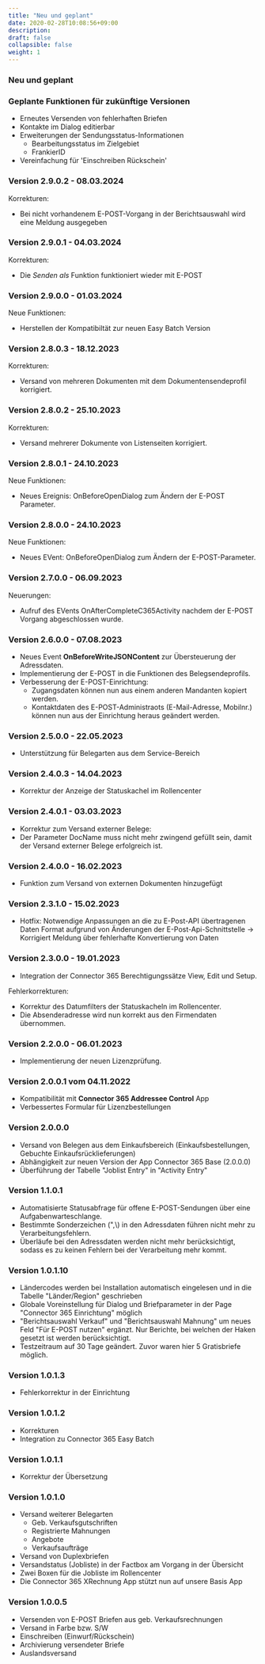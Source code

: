 ```yaml
---
title: "Neu und geplant"
date: 2020-02-28T10:08:56+09:00
description: 
draft: false
collapsible: false
weight: 1
---
```

### Neu und geplant

### Geplante Funktionen für zukünftige Versionen
- Erneutes Versenden von fehlerhaften Briefen
- Kontakte im Dialog editierbar
- Erweiterungen der Sendungsstatus-Informationen
  * Bearbeitungsstatus im Zielgebiet
  * FrankierID
- Vereinfachung für 'Einschreiben Rückschein'

### Version 2.9.0.2 - 08.03.2024
Korrekturen:
- Bei nicht vorhandenem E-POST-Vorgang in der Berichtsauswahl wird eine Meldung ausgegeben

### Version 2.9.0.1 - 04.03.2024
Korrekturen:
- Die *Senden als* Funktion funktioniert wieder mit E-POST 

### Version 2.9.0.0 - 01.03.2024
Neue Funktionen:
- Herstellen der Kompatibiltät zur neuen Easy Batch Version

### Version 2.8.0.3 - 18.12.2023
Korrekturen:
- Versand von mehreren Dokumenten mit dem Dokumentensendeprofil korrigiert.

### Version 2.8.0.2 - 25.10.2023
Korrekturen:
- Versand mehrerer Dokumente von Listenseiten korrigiert.

### Version 2.8.0.1 - 24.10.2023
Neue Funktionen:
- Neues Ereignis: OnBeforeOpenDialog zum Ändern der E-POST Parameter.

### Version 2.8.0.0 - 24.10.2023
Neue Funktionen:
- Neues EVent: OnBeforeOpenDialog zum Ändern der E-POST-Parameter.

### Version 2.7.0.0 - 06.09.2023
Neuerungen:
- Aufruf des EVents OnAfterCompleteC365Activity nachdem der E-POST Vorgang abgeschlossen wurde.

### Version 2.6.0.0 - 07.08.2023
- Neues Event **OnBeforeWriteJSONContent** zur Übersteuerung der Adressdaten.
- Implementierung der E-POST in die Funktionen des Belegsendeprofils.
- Verbesserung der E-POST-Einrichtung:
  - Zugangsdaten können nun aus einem anderen Mandanten kopiert werden.
  - Kontaktdaten des E-POST-Administraots (E-Mail-Adresse, Mobilnr.) können nun aus der Einrichtung heraus geändert werden.
### Version 2.5.0.0 - 22.05.2023
- Unterstützung für Belegarten aus dem Service-Bereich

### Version 2.4.0.3 - 14.04.2023
- Korrektur der Anzeige der Statuskachel im Rollencenter
### Version 2.4.0.1 - 03.03.2023
- Korrektur zum Versand externer Belege:
 - Der Parameter DocName muss nicht mehr zwingend gefüllt sein, damit der Versand externer Belege erfolgreich ist.
### Version 2.4.0.0 - 16.02.2023
- Funktion zum Versand von externen Dokumenten hinzugefügt
### Version 2.3.1.0 - 15.02.2023
- Hotfix: Notwendige Anpassungen an die zu E-Post-API übertragenen Daten Format aufgrund von Änderungen der E-Post-Api-Schnittstelle
  -> Korrigiert Meldung über fehlerhafte Konvertierung von Daten

### Version 2.3.0.0 - 19.01.2023
- Integration der Connector 365 Berechtigungssätze View, Edit und Setup.

Fehlerkorrekturen:
- Korrektur des Datumfilters der Statuskacheln im Rollencenter.
- Die Absenderadresse wird nun korrekt aus den Firmendaten übernommen.

### Version 2.2.0.0 - 06.01.2023
- Implementierung der neuen Lizenzprüfung.

### Version 2.0.0.1 vom 04.11.2022
 - Kompatibilität mit **Connector 365 Addressee Control** App
 - Verbessertes Formular für Lizenzbestellungen

### Version 2.0.0.0
 - Versand von Belegen aus dem Einkaufsbereich (Einkaufsbestellungen, Gebuchte Einkaufsrücklieferungen)
 - Abhängigkeit zur neuen Version der App Connector 365 Base (2.0.0.0)
 - Überführung der Tabelle "Joblist Entry" in "Activity Entry"

### Version 1.1.0.1
- Automatisierte Statusabfrage für offene E-POST-Sendungen über eine Aufgabenwarteschlange.
- Bestimmte Sonderzeichen (",\\) in den Adressdaten führen nicht mehr zu Verarbeitungsfehlern.
- Überläufe bei den Adressdaten werden nicht mehr berücksichtigt, sodass es zu keinen Fehlern bei der Verarbeitung mehr kommt.

### Version 1.0.1.10
- Ländercodes werden bei Installation automatisch eingelesen und in die Tabelle "Länder/Region" geschrieben
- Globale Voreinstellung für Dialog und Briefparameter in der Page "Connector 365 Einrichtung" möglich
- "Berichtsauswahl Verkauf" und "Berichtsauswahl Mahnung" um neues Feld "Für E-POST nutzen" ergänzt. Nur Berichte, bei welchen der Haken gesetzt ist werden berücksichtigt.
- Testzeitraum auf 30 Tage geändert. Zuvor waren hier 5 Gratisbriefe möglich.

### Version 1.0.1.3
- Fehlerkorrektur in der Einrichtung

### Version 1.0.1.2
- Korrekturen
- Integration zu Connector 365 Easy Batch

### Version 1.0.1.1
- Korrektur der Übersetzung

### Version 1.0.1.0
- Versand weiterer Belegarten
    - Geb. Verkaufsgutschriften
    - Registrierte Mahnungen
    - Angebote
    - Verkaufsaufträge
- Versand von Duplexbriefen
- Versandstatus (Jobliste) in der Factbox am Vorgang in der Übersicht
- Zwei Boxen für die Jobliste im Rollencenter
- Die Connector 365 XRechnung App stützt nun auf unsere Basis App

### Version 1.0.0.5
- Versenden von E-POST Briefen aus geb. Verkaufsrechnungen
- Versand in Farbe bzw. S/W
- Einschreiben (Einwurf/Rückschein)
- Archivierung versendeter Briefe
- Auslandsversand

